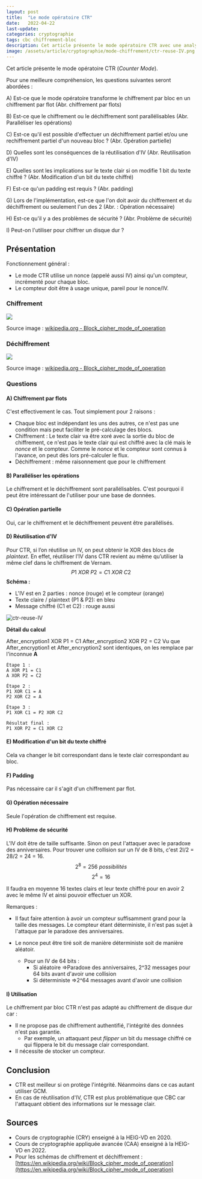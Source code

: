 ```yaml
---
layout: post
title:  "Le mode opératoire CTR"
date:   2022-04-22
last-update: 
categories: cryptographie 
tags: cbc chiffrement-bloc
description: Cet article présente le mode opératoire CTR avec une analyse sur sa sécurité (confidentialité, intégrité, authenticité et la génération d'IV).
image: /assets/article/cryptographie/mode-chiffrement/ctr-reuse-IV.png
---
```


Cet article présente le mode opératoire CTR (*Counter Mode*). 

Pour une meilleure compréhension, les questions suivantes seront abordées :

A) Est-ce que le mode opératoire transforme le chiffrement par bloc en un chiffrement par flot (Abr. chiffrement par flots)

B) Est-ce que le chiffrement ou le déchiffrement sont parallélisables (Abr.  Paralléliser les opérations)

C) Est-ce qu'il est possible d'effectuer un déchiffrement partiel et/ou une rechiffrement partiel d'un  nouveau bloc ? (Abr. Opération partielle)

D) Quelles sont les conséquences de la réutilisation d'IV (Abr.  Réutilisation d'IV)

E) Quelles sont les implications sur le texte clair si on modifie 1 bit du texte chiffré ? (Abr.  Modification d'un bit du texte chiffré)

F) Est-ce qu'un padding est requis ? (Abr.  padding)

G) Lors de l'implémentation, est-ce que l'on doit avoir du chiffrement et du déchiffrement ou seulement l'un des 2 (Abr. : Opération nécessaire)

H) Est-ce qu'il y a des problèmes de sécurité ? (Abr.  Problème de sécurité)

I) Peut-on l'utiliser pour chiffrer un disque dur ?

## Présentation 

Fonctionnement général :

- Le mode CTR utilise un nonce (appelé aussi IV) ainsi qu'un compteur, incrémenté pour chaque bloc.
- Le compteur doit être à usage unique, pareil pour le nonce/IV.

### Chiffrement 

![](https://upload.wikimedia.org/wikipedia/commons/thumb/4/4d/CTR_encryption_2.svg/902px-CTR_encryption_2.svg.png)

Source image : [wikipedia.org - Block_cipher_mode_of_operation](https://en.wikipedia.org/wiki/Block_cipher_mode_of_operation)

### Déchiffrement 

![](https://upload.wikimedia.org/wikipedia/commons/thumb/3/3c/CTR_decryption_2.svg/902px-CTR_decryption_2.svg.png)

Source image : [wikipedia.org - Block_cipher_mode_of_operation](https://en.wikipedia.org/wiki/Block_cipher_mode_of_operation)

### Questions

#### A) Chiffrement par flots

C'est effectivement le cas. Tout simplement pour 2 raisons :

- Chaque bloc est indépendant les uns des autres, ce n'est pas une condition mais peut faciliter le pré-calculage des blocs.
- Chiffrement : Le texte clair va être xoré avec la sortie du bloc de chiffrement, ce n'est pas le texte clair qui est chiffré avec la clé mais le *nonce* et le compteur. Comme le *nonce* et le compteur sont connus à l'avance, on peut dès lors pré-calculer le flux.
- Déchiffrement : même raisonnement que pour le chiffrement

#### B) Paralléliser les opérations 

Le chiffrement et le déchiffrement sont parallélisables. C'est pourquoi il peut être intéressant de l'utiliser pour une base de données.



#### C) Opération partielle 

Oui, car le chiffrement et le déchiffrement peuvent être parallélisés.



#### D) Réutilisation d'IV 

Pour CTR, si l’on réutilise un IV, on peut obtenir le XOR des blocs de *plaintext*. En effet,
réutiliser l’IV dans CTR revient au même qu’utiliser la même clef dans le chiffrement
de Vernam.
$$
P1~XOR~P2 = C1~XOR~C2
$$
**Schéma :**

- L'IV est en 2 parties : nonce (rouge) et le compteur (orange)
- Texte claire / plaintext (P1 & P2): en bleu
- Message chiffré (C1 et C2) : rouge aussi

![ctr-reuse-IV]({{site.url_complet}}/assets/article/cryptographie/mode-chiffrement/ctr-reuse-IV.png)

**Détail du calcul**

After_encryption1 XOR P1 = C1
After_encryption2 XOR P2 = C2
Vu que After_encryption1 et After_encryption2 sont identiques, on les remplace par l'inconnue **A**

```
Étape 1 :
A XOR P1 = C1
A XOR P2 = C2

Étape 2 :
P1 XOR C1 = A
P2 XOR C2 = A

Étape 3 :
P1 XOR C1 = P2 XOR C2

Résultat final :
P1 XOR P2 = C1 XOR C2
```



#### E) Modification d'un bit du texte chiffré 

Cela va changer le bit correspondant dans le texte clair correspondant au bloc.

#### F) Padding 

Pas nécessaire car il s'agit d'un chiffrement par flot.

#### G) Opération nécessaire 

Seule l'opération de chiffrement est requise.

#### H) Problème de sécurité 

L'IV doit être de taille suffisante. Sinon on peut l'attaquer avec le paradoxe des anniversaires. Pour trouver une collision sur un IV de 8 bits, c'est 2l/2 = 28/2 = 24 = 16.
$$
2 ^ 8 = 256 ~ possibilités
$$
$$
2 ^ 4 = 16
$$

Il faudra en moyenne 16 textes clairs et leur texte chiffré pour en avoir 2 avec le même IV et ainsi pouvoir effectuer un XOR.

Remarques :

- Il faut faire attention à avoir un compteur suffisamment grand pour la taille des messages. Le compteur étant déterministe, il n'est pas sujet à l'attaque par le paradoxe des anniversaires. 

- Le nonce peut être tiré soit de manière déterministe soit de manière aléatoir.
  - Pour un IV de 64 bits :
    - Si aléatoire =>Paradoxe des anniversaires, 2^32 messages pour 64 bits avant d'avoir une collision
    - Si déterministe =>2^64 messages avant d'avoir une collision

#### I) Utilisation

Le chiffrement par bloc CTR n'est pas adapté au chiffrement de disque dur car :

- Il ne propose pas de chiffrement authentifié, l'intégrité des données n'est pas garantie.
  - Par exemple, un attaquant peut *flipper* un bit du message chiffré ce qui flippera le bit du message clair correspondant.
- Il nécessite de stocker un compteur.

## Conclusion 

- CTR est meilleur si on protège l'intégrité. Néanmoins dans ce cas autant utiliser GCM.
- En cas de réutilisation d'IV, CTR est plus problématique que CBC car l'attaquant obtient des informations sur le message clair.

## Sources

- Cours de cryptographie (CRY) enseigné à la HEIG-VD en 2020.
- Cours de cryptographie appliquée avancée (CAA) enseigné à la HEIG-VD en 2022.
- Pour les schémas de chiffrement et déchiffrement : [https://en.wikipedia.org/wiki/Block_cipher_mode_of_operation](https://en.wikipedia.org/wiki/Block_cipher_mode_of_operation)